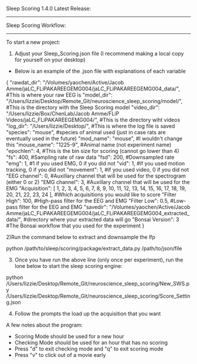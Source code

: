 Sleep Scoring 1.4.0 Latest Release:
- - - - - - - - - - - - - - - - - - - - - - - - - - - - - - - - - - - - - - - - - - - -
Sleep Scoring Workflow:
- - - - - - - - - - - - - - - - - - - - - - - - - - - - - - - - - - - - - - - - - - - - - 
To start a new project:
1) Adjust your Sleep_Scoring.json file (I recommend making a local copy for yourself on your desktop)
- Below is an example of the .json file with explanations of each variable

{
  "rawdat_dir": "/Volumes/yaochen/Active/Jacob Amme/jaLC_FLiPAKAREEGEMG004/jaLC_FLiPAKAREEGEMG004_data/", #This is where your raw EEG is
  "model_dir": "/Users/lizzie/Desktop/Remote_Git/neuroscience_sleep_scoring/model/", #This is the directory with the Sleep Scoring model
  "video_dir": "/Users/lizzie/Box/ChenLab/Jacob Amme/FLiP Videos/jaLC_FLiPAKAREEGEMG004/", #This is the directory wiht videos
  "log_dir": "/Users/lizzie/Desktop/", #This is where the log file is saved
  "species": "mouse", #species of animal used (just in case rats are eventually used in the future)
  "mod_name": "mouse", #I wouldn't change this
  "mouse_name": "1225-9", #Animal name (not experiment name)
  "epochlen": 4, #This is the bin size for scoring (cannot go lower than 4)
  "fs": 400, #Sampling rate of raw data
  "fsd": 200, #Downsampled rate
  "emg": 1, #1 if you used EMG, 0 if you did not
  "vid": 1, #if you used motion tracking, 0 if you did not
  "movement": 1, #if you used video, 0 if you did not
  "EEG channel": 0, #Auxillary channel that will be used for the spectrogram (either 0 or 2)
  "EMG channel": 3, #Auxillary channel that will be used for the EMG
  "Acquisition": [
    1,
    2,
    3,
    4,
    5,
    6,
    7,
    8,
    9,
    10,
    11,
    12,
    13,
    14,
    15,
    16,
    17,
    18,
    19,
    20,
    21,
    22,
    23,
    24
  ], #Which acquisitions you would like to score
  "Filter High": 100, #High-pass filter for the EEG and EMG 
  "Filter Low": 0.5, #Low-pass filter for the EEG and EMG 
  "savedir": "/Volumes/yaochen/Active/Jacob Amme/jaLC_FLiPAKAREEGEMG004/jaLC_FLiPAKAREEGEMG004_extracted_data/", #directory where your extracted data will go
  "Bonsai Version": 3 #The Bonsai workflow that you used for the experiment
}

2)Run the command below to extract and downsample the lfp

python /path/to/sleep/scoring/package/extract_data.py /path/to/json/file

3) Once you have run the above line (only once per experiment), run the lone below to start the sleep scoring engine:

python /Users/lizzie/Desktop/Remote_Git/neuroscience_sleep_scoring/New_SWS.py /Users/lizzie/Desktop/Remote_Git/neuroscience_sleep_scoring/Score_Setting.json

4) Follow the prompts the load up the acquisition that you want

A few notes about the program:
- Scoring Mode should be used for a new hour
- Checking Mode should be used for an hour that has no scoring
- Press "d" to exit checking mode and "q" to exit scoring mode
- Press "v" to click out of a movie early



